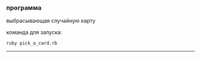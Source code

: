 ### программа 
выбрасывающая случайную карту

команда для запуска:

```
ruby pick_a_card.rb
```
------

